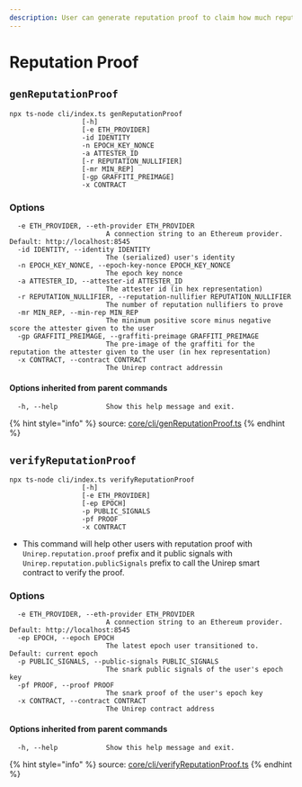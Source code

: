 ```yaml
---
description: User can generate reputation proof to claim how much reputation he has
---
```


# Reputation Proof

## `genReputationProof`

```
npx ts-node cli/index.ts genReputationProof
                  [-h] 
                  [-e ETH_PROVIDER] 
                  -id IDENTITY 
                  -n EPOCH_KEY_NONCE 
                  -a ATTESTER_ID 
                  [-r REPUTATION_NULLIFIER] 
                  [-mr MIN_REP]
                  [-gp GRAFFITI_PREIMAGE] 
                  -x CONTRACT
```

### Options

```
  -e ETH_PROVIDER, --eth-provider ETH_PROVIDER
                        A connection string to an Ethereum provider. Default: http://localhost:8545
  -id IDENTITY, --identity IDENTITY
                        The (serialized) user's identity
  -n EPOCH_KEY_NONCE, --epoch-key-nonce EPOCH_KEY_NONCE
                        The epoch key nonce
  -a ATTESTER_ID, --attester-id ATTESTER_ID
                        The attester id (in hex representation)
  -r REPUTATION_NULLIFIER, --reputation-nullifier REPUTATION_NULLIFIER
                        The number of reputation nullifiers to prove
  -mr MIN_REP, --min-rep MIN_REP
                        The minimum positive score minus negative score the attester given to the user
  -gp GRAFFITI_PREIMAGE, --graffiti-preimage GRAFFITI_PREIMAGE
                        The pre-image of the graffiti for the reputation the attester given to the user (in hex representation)
  -x CONTRACT, --contract CONTRACT
                        The Unirep contract addressin
```

#### Options inherited from parent commands <a href="#options-inherited-from-parent-commands" id="options-inherited-from-parent-commands"></a>

```
  -h, --help            Show this help message and exit.
```

{% hint style="info" %}
source: [core/cli/genReputationProof.ts](https://github.com/Unirep/Unirep/blob/main/packages/core/cli/genReputationProof.ts)
{% endhint %}

## `verifyReputationProof`

```
npx ts-node cli/index.ts verifyReputationProof
                  [-h] 
                  [-e ETH_PROVIDER] 
                  [-ep EPOCH] 
                  -p PUBLIC_SIGNALS 
                  -pf PROOF 
                  -x CONTRACT
```

* This command will help other users with reputation proof with `Unirep.reputation.proof` prefix and it public signals with `Unirep.reputation.publicSignals` prefix to call the Unirep smart contract to verify the proof.

### Options

```
  -e ETH_PROVIDER, --eth-provider ETH_PROVIDER
                        A connection string to an Ethereum provider. Default: http://localhost:8545
  -ep EPOCH, --epoch EPOCH
                        The latest epoch user transitioned to. Default: current epoch
  -p PUBLIC_SIGNALS, --public-signals PUBLIC_SIGNALS
                        The snark public signals of the user's epoch key
  -pf PROOF, --proof PROOF
                        The snark proof of the user's epoch key
  -x CONTRACT, --contract CONTRACT
                        The Unirep contract address
```

#### Options inherited from parent commands <a href="#options-inherited-from-parent-commands" id="options-inherited-from-parent-commands"></a>

```
  -h, --help            Show this help message and exit.
```

{% hint style="info" %}
source: [core/cli/verifyReputationProof.ts](https://github.com/Unirep/Unirep/blob/main/packages/core/cli/verifyReputationProof.ts)
{% endhint %}
